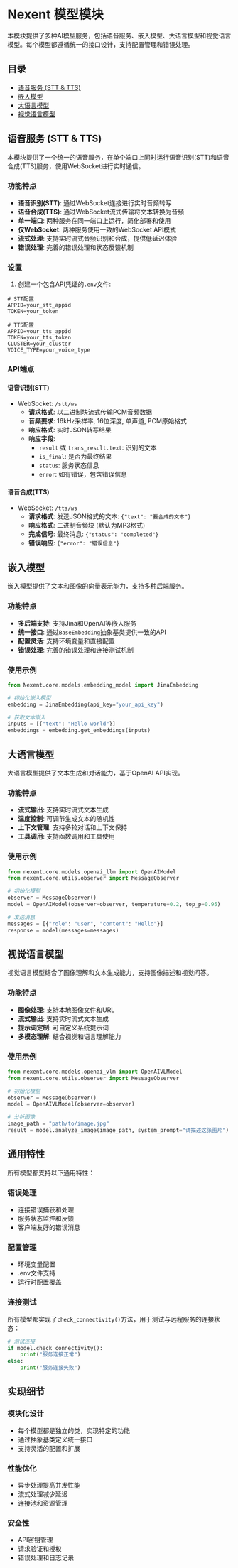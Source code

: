 # Nexent 模型模块

本模块提供了多种AI模型服务，包括语音服务、嵌入模型、大语言模型和视觉语言模型。每个模型都遵循统一的接口设计，支持配置管理和错误处理。

## 目录

- [语音服务 (STT & TTS)](#语音服务-stt--tts)
- [嵌入模型](#嵌入模型)
- [大语言模型](#大语言模型)
- [视觉语言模型](#视觉语言模型)

## 语音服务 (STT & TTS)

本模块提供了一个统一的语音服务，在单个端口上同时运行语音识别(STT)和语音合成(TTS)服务，使用WebSocket进行实时通信。

### 功能特点

- **语音识别(STT)**: 通过WebSocket连接进行实时音频转写
- **语音合成(TTS)**: 通过WebSocket流式传输将文本转换为音频
- **单一端口**: 两种服务在同一端口上运行，简化部署和使用
- **仅WebSocket**: 两种服务使用一致的WebSocket API模式
- **流式处理**: 支持实时流式音频识别和合成，提供低延迟体验
- **错误处理**: 完善的错误处理和状态反馈机制

### 设置

1. 创建一个包含API凭证的`.env`文件:

```
# STT配置
APPID=your_stt_appid
TOKEN=your_token

# TTS配置
APPID=your_tts_appid
TOKEN=your_tts_token
CLUSTER=your_cluster
VOICE_TYPE=your_voice_type
```

### API端点

#### 语音识别(STT)

- WebSocket: `/stt/ws`
  - **请求格式**: 以二进制块流式传输PCM音频数据
  - **音频要求**: 16kHz采样率, 16位深度, 单声道, PCM原始格式
  - **响应格式**: 实时JSON转写结果
  - **响应字段**:
    - `result` 或 `trans_result.text`: 识别的文本
    - `is_final`: 是否为最终结果
    - `status`: 服务状态信息
    - `error`: 如有错误，包含错误信息

#### 语音合成(TTS)

- WebSocket: `/tts/ws`
  - **请求格式**: 发送JSON格式的文本: `{"text": "要合成的文本"}`
  - **响应格式**: 二进制音频块 (默认为MP3格式)
  - **完成信号**: 最终消息: `{"status": "completed"}`
  - **错误响应**: `{"error": "错误信息"}`

## 嵌入模型

嵌入模型提供了文本和图像的向量表示能力，支持多种后端服务。

### 功能特点

- **多后端支持**: 支持Jina和OpenAI等嵌入服务
- **统一接口**: 通过`BaseEmbedding`抽象基类提供一致的API
- **配置灵活**: 支持环境变量和直接配置
- **错误处理**: 完善的错误处理和连接测试机制

### 使用示例

```python
from Nexent.core.models.embedding_model import JinaEmbedding

# 初始化嵌入模型
embedding = JinaEmbedding(api_key="your_api_key")

# 获取文本嵌入
inputs = [{"text": "Hello world"}]
embeddings = embedding.get_embeddings(inputs)
```

## 大语言模型

大语言模型提供了文本生成和对话能力，基于OpenAI API实现。

### 功能特点

- **流式输出**: 支持实时流式文本生成
- **温度控制**: 可调节生成文本的随机性
- **上下文管理**: 支持多轮对话和上下文保持
- **工具调用**: 支持函数调用和工具使用

### 使用示例

```python
from nexent.core.models.openai_llm import OpenAIModel
from nexent.core.utils.observer import MessageObserver

# 初始化模型
observer = MessageObserver()
model = OpenAIModel(observer=observer, temperature=0.2, top_p=0.95)

# 发送消息
messages = [{"role": "user", "content": "Hello"}]
response = model(messages=messages)
```

## 视觉语言模型

视觉语言模型结合了图像理解和文本生成能力，支持图像描述和视觉问答。

### 功能特点

- **图像处理**: 支持本地图像文件和URL
- **流式输出**: 支持实时流式文本生成
- **提示词定制**: 可自定义系统提示词
- **多模态理解**: 结合视觉和语言理解能力

### 使用示例

```python
from nexent.core.models.openai_vlm import OpenAIVLModel
from nexent.core.utils.observer import MessageObserver

# 初始化模型
observer = MessageObserver()
model = OpenAIVLModel(observer=observer)

# 分析图像
image_path = "path/to/image.jpg"
result = model.analyze_image(image_path, system_prompt="请描述这张图片")
```

## 通用特性

所有模型都支持以下通用特性：

### 错误处理

- 连接错误捕获和处理
- 服务状态监控和反馈
- 客户端友好的错误消息

### 配置管理

- 环境变量配置
- .env文件支持
- 运行时配置覆盖

### 连接测试

所有模型都实现了`check_connectivity()`方法，用于测试与远程服务的连接状态：

```python
# 测试连接
if model.check_connectivity():
    print("服务连接正常")
else:
    print("服务连接失败")
```

## 实现细节

### 模块化设计

- 每个模型都是独立的类，实现特定的功能
- 通过抽象基类定义统一接口
- 支持灵活的配置和扩展

### 性能优化

- 异步处理提高并发性能
- 流式处理减少延迟
- 连接池和资源管理

### 安全性

- API密钥管理
- 请求验证和授权
- 错误处理和日志记录 